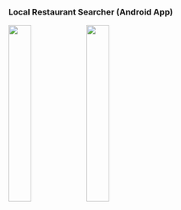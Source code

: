 ### Local Restaurant Searcher (Android App)

<img src="https://github.com/ly16/Local-Restaurant-Searcher/blob/master/results/favorite.png" height="30%" width="30%" >

<img src="https://github.com/ly16/Local-Restaurant-Searcher/blob/master/results/GoogleMap.png" height="30%" width="30%" >
